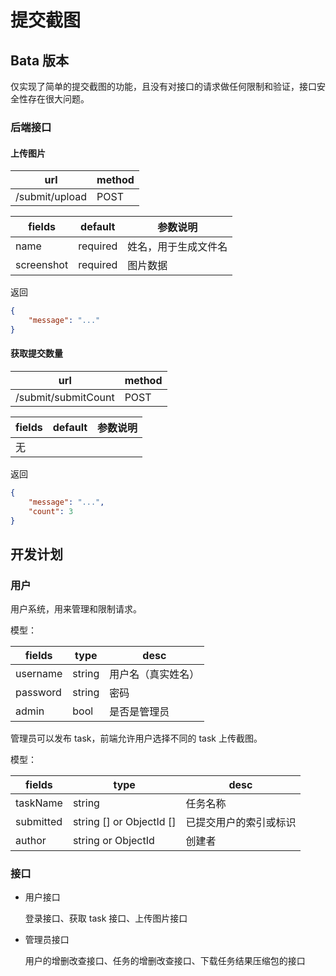 # 提交截图

## Bata 版本

仅实现了简单的提交截图的功能，且没有对接口的请求做任何限制和验证，接口安全性存在很大问题。



### 后端接口

#### 上传图片

| url            | method |
| -------------- | ------ |
| /submit/upload | POST   |

| fields     | default  | 参数说明             |
| ---------- | -------- | -------------------- |
| name       | required | 姓名，用于生成文件名 |
| screenshot | required | 图片数据             |

返回

```json
{
    "message": "..."
}
```



#### 获取提交数量

| url                 | method |
| ------------------- | ------ |
| /submit/submitCount | POST   |

| fields | default | 参数说明 |
| ------ | ------- | -------- |
| 无     |         |          |


返回

```json
{
    "message": "...",
    "count": 3
}
```



## 开发计划

### 用户

用户系统，用来管理和限制请求。

模型：

| fields   | type   | desc               |
| -------- | ------ | ------------------ |
| username | string | 用户名（真实姓名） |
| password | string | 密码               |
| admin    | bool   | 是否是管理员       |



管理员可以发布 task，前端允许用户选择不同的 task 上传截图。

模型：

| fields    | type                     | desc                   |
| --------- | ------------------------ | ---------------------- |
| taskName  | string                   | 任务名称               |
| submitted | string [] or ObjectId [] | 已提交用户的索引或标识 |
| author    | string or ObjectId       | 创建者                 |



### 接口

- 用户接口

  登录接口、获取 task 接口、上传图片接口

- 管理员接口

  用户的增删改查接口、任务的增删改查接口、下载任务结果压缩包的接口